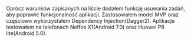 Oprócz warunków zapisanych na liście dodałem funkcję usuwania zadań, aby poprawić funkcjonalność aplikacji. Zastosowałem model MVP oraz częściowo wykorzystałem 
Dependency Injection(Dagger2). 
Aplikacje testowałem na telefonach Neffos X1(Android 7.0) oraz Huawei P8 lite(Android 5.0).
